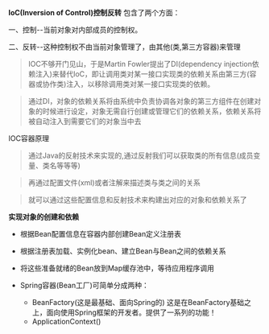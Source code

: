 **IoC(Inversion of Control)控制反转**
包含了两个方面：

一、控制--当前对象对内部成员的控制权。

二、反转--这种控制权不由当前对象管理了，由其他(类,第三方容器)来管理

>IOC不够开门见山，于是Martin Fowler提出了DI(dependency injection依赖注入)来替代IoC，即让调用类对某一接口实现类的依赖关系由第三方(容器或协作类)注入，以移除调用类对某一接口实现类的依赖。

>通过DI，对象的依赖关系将由系统中负责协调各对象的第三方组件在创建对象的时候进行设定，对象无需自行创建或管理它们的依赖关系，依赖关系将被自动注入到需要它们的对象当中去

IOC容器原理
>通过Java的反射技术来实现的,通过反射我们可以获取类的所有信息(成员变量、类名等等等)

>再通过配置文件(xml)或者注解来描述类与类之间的关系

>就可以通过这些配置信息和反射技术来构建出对应的对象和依赖关系了

**实现对象的创建和依赖**
- 根据Bean配置信息在容器内部创建Bean定义注册表

- 根据注册表加载、实例化bean、建立Bean与Bean之间的依赖关系

- 将这些准备就绪的Bean放到Map缓存池中，等待应用程序调用

- Spring容器(Bean工厂)可简单分成两种：
  - BeanFactory(这是最基础、面向Spring的)
这是在BeanFactory基础之上，面向使用Spring框架的开发者。提供了一系列的功能！
  - ApplicationContext()